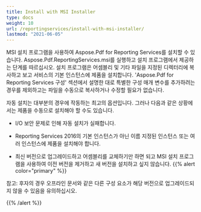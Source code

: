 ```yaml
---
title: Install with MSI Installer
type: docs
weight: 10
url: /reportingservices/install-with-msi-installer/
lastmod: "2021-06-05"
---
```


MSI 설치 프로그램을 사용하여 Aspose.Pdf for Reporting Services를 설치할 수 있습니다. Aspose.Pdf.ReportingServices.msi를 실행하고 설치 프로그램에서 제공하는 단계를 따르십시오. 설치 프로그램은 어셈블리 및 기타 파일을 지정된 디렉터리에 복사하고 보고 서비스의 기본 인스턴스에 제품을 설치합니다. 'Aspose.Pdf for Reporting Services 구성' 섹션에서 설명한 대로 특별한 구성 매개 변수를 추가하려는 경우를 제외하고는 파일을 수동으로 복사하거나 수정할 필요가 없습니다.

자동 설치는 대부분의 경우에 작동하는 최고의 옵션입니다. 그러나 다음과 같은 상황에서는 제품을 수동으로 설치해야 할 수도 있습니다.

- I/O 보안 문제로 인해 자동 설치가 실패합니다.
- Reporting Services 2016의 기본 인스턴스가 아닌 이름 지정된 인스턴스 또는 여러 인스턴스에 제품을 설치해야 합니다.

- 최신 버전으로 업그레이드하고 어셈블리를 교체하기만 하면 되고 MSI 설치 프로그램을 사용하여 이전 버전을 제거하고 새 버전을 설치하고 싶지 않습니다.
{{% alert color="primary" %}}

참고: 후자의 경우 오프라인 문서와 같은 다른 구성 요소가 해당 버전으로 업그레이드되지 않을 수 있음을 유의하십시오.

{{% /alert %}}